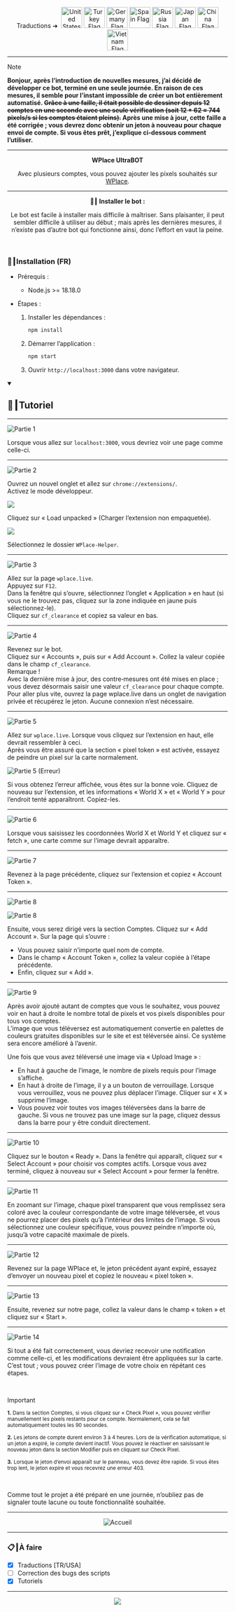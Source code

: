 <p align="center">
  Traductions ➜&nbsp;
  <a href="../README.md"><img src="https://flagcdn.com/256x192/us.png" width="48" alt="United States Flag"></a>
  <a href="TR.md"><img src="https://flagcdn.com/256x192/tr.png" width="48" alt="Turkey Flag"></a>
  <a href="DE.md"><img src="https://flagcdn.com/256x192/de.png" width="48" alt="Germany Flag"></a>
  <a href="ES.md"><img src="https://flagcdn.com/256x192/es.png" width="48" alt="Spain Flag"></a>
  <a href="RU.md"><img src="https://flagcdn.com/256x192/ru.png" width="48" alt="Russia Flag"></a>
  <a href="JA.md"><img src="https://flagcdn.com/256x192/jp.png" width="48" alt="Japan Flag"></a>
  <a href="CN.md"><img src="https://flagcdn.com/256x192/cn.png" width="48" alt="China Flag"></a>
  <a href="VN.md"><img src="https://flagcdn.com/256x192/vn.png" width="48" alt="Vietnam Flag"></a>
</p>

---

> [!NOTE]
> **Bonjour, après l’introduction de nouvelles mesures, j’ai décidé de développer ce bot, terminé en une seule journée. En raison de ces mesures, il semble pour l’instant impossible de créer un bot entièrement automatisé. ~~Grâce à une faille, il était possible de dessiner depuis 12 comptes en une seconde avec une seule vérification (soit 12 * 62 = <strong>744</strong> pixels/s si les comptes étaient pleins).~~ Après une mise à jour, cette faille a été corrigée ; vous devrez donc obtenir un jeton à nouveau pour chaque envoi de compte. Si vous êtes prêt, j’explique ci‑dessous comment l’utiliser.**

---

<p align="center"><strong>WPlace UltraBOT</strong></p>

<p align="center">
  Avec plusieurs comptes, vous pouvez ajouter les pixels souhaités sur <a href="https://wplace.live" target="_blank">WPlace</a>.
</p>

---

<p align="center"><strong>🚀┃ Installer le bot :</strong></p>

<p align="center">
  Le bot est facile à installer mais difficile à maîtriser. Sans plaisanter, il peut sembler difficile à utiliser au début ; mais après les dernières mesures, il n’existe pas d’autre bot qui fonctionne ainsi, donc l’effort en vaut la peine.
</p>

<br>

### 🔧┃Installation (FR)

- Prérequis :
  - Node.js >= 18.18.0

- Étapes :
  1. Installer les dépendances :
     
     ```bash
     npm install
     ```
  2. Démarrer l’application :
     
     ```bash
     npm start
     ```
  3. Ouvrir `http://localhost:3000` dans votre navigateur.

<details open>
  <summary><h2>📖┃Tutoriel</h2></summary>

---

![Partie 1](https://i.imgur.com/yS9093x.png)

Lorsque vous allez sur `localhost:3000`, vous devriez voir une page comme celle-ci.<br>

---

![Partie 2](https://i.imgur.com/taF0I2T.png)

Ouvrez un nouvel onglet et allez sur `chrome://extensions/`.<br>
Activez le mode développeur.<br>

![](https://i.imgur.com/oe42A42.png)

Cliquez sur « Load unpacked » (Charger l’extension non empaquetée).<br>

![](https://i.imgur.com/jPyzOr3.png)

Sélectionnez le dossier `WPlace-Helper`.<br>

---

![Partie 3](https://i.imgur.com/YVyvw3a.png)

Allez sur la page `wplace.live`.<br>
Appuyez sur `F12`.<br>
Dans la fenêtre qui s’ouvre, sélectionnez l’onglet « Application » en haut (si vous ne le trouvez pas, cliquez sur la zone indiquée en jaune puis sélectionnez-le).<br>
Cliquez sur `cf_clearance` et copiez sa valeur en bas.<br>

---

![Partie 4](https://i.imgur.com/sJvyiC6.png)

Revenez sur le bot.<br>
Cliquez sur « Accounts », puis sur « Add Account ». Collez la valeur copiée dans le champ `cf_clearance`.<br>
Remarque !<br>
Avec la dernière mise à jour, des contre‑mesures ont été mises en place ; vous devez désormais saisir une valeur `cf_clearance` pour chaque compte. Pour aller plus vite, ouvrez la page wplace.live dans un onglet de navigation privée et récupérez le jeton. Aucune connexion n’est nécessaire.

---

![Partie 5](https://i.imgur.com/vJkPMx8.png)

Allez sur `wplace.live`. Lorsque vous cliquez sur l’extension en haut, elle devrait ressembler à ceci.<br>
Après vous être assuré que la section « pixel token » est activée, essayez de peindre un pixel sur la carte normalement.<br>

![Partie 5 (Erreur)](https://i.imgur.com/uZmJDad.png)

Si vous obtenez l’erreur affichée, vous êtes sur la bonne voie. Cliquez de nouveau sur l’extension, et les informations « World X » et « World Y » pour l’endroit tenté apparaîtront. Copiez-les.<br>

---

![Partie 6](https://i.imgur.com/LniE1E8.png)

Lorsque vous saisissez les coordonnées World X et World Y et cliquez sur « fetch », une carte comme sur l’image devrait apparaître.<br>

---

![Partie 7](https://i.imgur.com/vJkPMx8.png)

Revenez à la page précédente, cliquez sur l’extension et copiez « Account Token ».

---

![Partie 8](https://i.imgur.com/8sjhH1L.png)

![Partie 8](https://i.imgur.com/jPyzOr3.png)

Ensuite, vous serez dirigé vers la section Comptes. Cliquez sur « Add Account ». Sur la page qui s’ouvre :
- Vous pouvez saisir n’importe quel nom de compte.
- Dans le champ « Account Token », collez la valeur copiée à l’étape précédente.
- Enfin, cliquez sur « Add ».

---

![Partie 9](https://i.imgur.com/DJUEywj.png)

Après avoir ajouté autant de comptes que vous le souhaitez, vous pouvez voir en haut à droite le nombre total de pixels et vos pixels disponibles pour tous vos comptes.<br>
L’image que vous téléversez est automatiquement convertie en palettes de couleurs gratuites disponibles sur le site et est téléversée ainsi. Ce système sera encore amélioré à l’avenir.

Une fois que vous avez téléversé une image via « Upload Image » :

- En haut à gauche de l’image, le nombre de pixels requis pour l’image s’affiche.
- En haut à droite de l’image, il y a un bouton de verrouillage. Lorsque vous verrouillez, vous ne pouvez plus déplacer l’image. Cliquer sur « X » supprime l’image.
- Vous pouvez voir toutes vos images téléversées dans la barre de gauche. Si vous ne trouvez pas une image sur la page, cliquez dessus dans la barre pour y être conduit directement.

---

![Partie 10](https://i.imgur.com/Dzt1p3o.png)

Cliquez sur le bouton « Ready ». Dans la fenêtre qui apparaît, cliquez sur « Select Account » pour choisir vos comptes actifs. Lorsque vous avez terminé, cliquez à nouveau sur « Select Account » pour fermer la fenêtre.

---

![Partie 11](https://i.imgur.com/QKJRVL9.png)

En zoomant sur l’image, chaque pixel transparent que vous remplissez sera coloré avec la couleur correspondante de votre image téléversée, et vous ne pourrez placer des pixels qu’à l’intérieur des limites de l’image. Si vous sélectionnez une couleur spécifique, vous pouvez peindre n’importe où, jusqu’à votre capacité maximale de pixels.

---

![Partie 12](https://i.imgur.com/vJkPMx8.png)

Revenez sur la page WPlace et, le jeton précédent ayant expiré, essayez d’envoyer un nouveau pixel et copiez le nouveau « pixel token ».

---

![Partie 13](https://i.imgur.com/wDp07pH.png)

Ensuite, revenez sur notre page, collez la valeur dans le champ « token » et cliquez sur « Start ».

---

![Partie 14](https://i.imgur.com/iQTH5TR.png)

Si tout a été fait correctement, vous devriez recevoir une notification comme celle-ci, et les modifications devraient être appliquées sur la carte. C’est tout ; vous pouvez créer l’image de votre choix en répétant ces étapes.

</details>

<br>

> [!IMPORTANT]
> <p><sub><strong>1.</strong> Dans la section Comptes, si vous cliquez sur « Check Pixel », vous pouvez vérifier manuellement les pixels restants pour ce compte. Normalement, cela se fait automatiquement toutes les 90 secondes.</sub></p>
> <p><sub><strong>2.</strong> Les jetons de compte durent environ 3 à 4 heures. Lors de la vérification automatique, si un jeton a expiré, le compte devient inactif. Vous pouvez le réactiver en saisissant le nouveau jeton dans la section Modifier puis en cliquant sur Check Pixel.</sub></p>
> <p><sub><strong>3.</strong> Lorsque le jeton d’envoi apparaît sur le panneau, vous devez être rapide. Si vous êtes trop lent, le jeton expire et vous recevrez une erreur 403.</sub></p>

<br>

Comme tout le projet a été préparé en une journée, n’oubliez pas de signaler toute lacune ou toute fonctionnalité souhaitée.

---

<p align="center">
  <img src="https://i.imgur.com/msR5dM9.png" alt="Accueil"/>
</p>

---

### 📋┃À faire

- [x] Traductions [TR/USA]
- [ ] Correction des bugs des scripts
- [x] Tutoriels

---

<p align="center">
  <a href="#"><img src="https://komarev.com/ghpvc/?username=xacter&repo=WPlace-UltraBOT&style=for-the-badge&label=Views:&color=gray"/></a>
</p>


